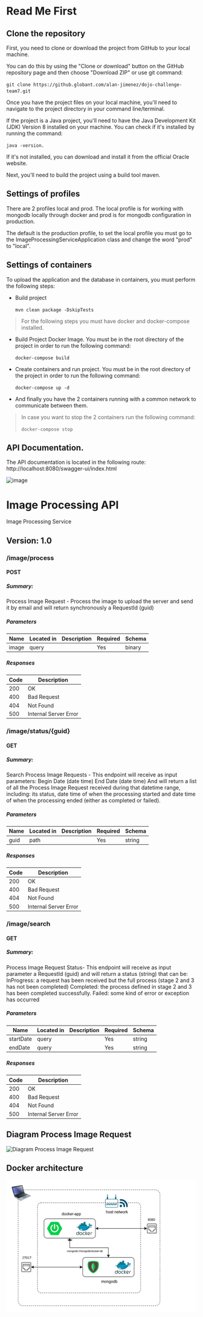 # Read Me First

## Clone the repository

First, you need to clone or download the project from GitHub to your local machine. 

You can do this by using the "Clone or download" button on the GitHub repository page and then choose "Download ZIP" 
or use git command:

  `git clone https://github.globant.com/alan-jimenez/dojo-challenge-team7.git`

Once you have the project files on your local machine, you'll need to navigate to the project directory in your command line/terminal.

If the project is a Java project, you'll need to have the Java Development Kit (JDK) Version 8 installed on your machine. 
You can check if it's installed by running the command:

  `java -version.`


If it's not installed, you can download and install it from the official Oracle website.

Next, you'll need to build the project using a build tool maven.

## Settings of profiles
There are 2 profiles local and prod. The local profile is for working with mongodb locally through 
docker and prod is for mongodb configuration in production.

The default is the production profile, to set the local profile you must go to the ImageProcessingServiceApplication 
class and change the word "prod" to "local".


## Settings of containers

To upload the application and the database in containers, 
you must perform the following steps: 

* Build project

  `mvn clean package -DskipTests`

 > For the following steps you must have docker and docker-compose installed.

* Build Project Docker Image. You must be in the root directory of the project in order 
to run the following command:

    `docker-compose build`


* Create containers and run project. You must be in the root directory of the project in order
  to run the following command:
  
  `docker-compose up -d`


* And finally you have the 2 containers running with a common network to communicate between them.

> In case you want to stop the 2 containers run the following command:
>
> `docker-compose stop`

## API Documentation.

The API documentation is located in the following route: http://localhost:8080/swagger-ui/index.html

![image](https://github.globant.com/storage/user/10294/files/ca9dc515-95fb-493f-bb28-94c7ffa4a6cd)

# Image Processing API
Image Processing Service

## Version: 1.0

### /image/process

#### POST
##### Summary:

Process Image Request - Process the image to upload the server and send it by email and will return synchronously a RequestId (guid)

##### Parameters

| Name | Located in | Description | Required | Schema |
| ---- | ---------- | ----------- | -------- | ---- |
| image | query |  | Yes | binary |

##### Responses

| Code | Description |
| ---- | ----------- |
| 200 | OK |
| 400 | Bad Request |
| 404 | Not Found |
| 500 | Internal Server Error |

### /image/status/{guid}

#### GET
##### Summary:

Search Process Image Requests - This endpoint will receive as input parameters:
Begin Date (date time)
End Date (date time)
And will return a list of all the Process Image Request received during that datetime range, including: its status, date time of when the processing started and date time of when the processing ended (either as completed or failed).


##### Parameters

| Name | Located in | Description | Required | Schema |
| ---- | ---------- | ----------- | -------- | ---- |
| guid | path |  | Yes | string |

##### Responses

| Code | Description |
| ---- | ----------- |
| 200 | OK |
| 400 | Bad Request |
| 404 | Not Found |
| 500 | Internal Server Error |

### /image/search

#### GET
##### Summary:

Process Image Request Status- This endpoint will receive as input parameter a RequestId (guid) and will return a status (string) that can be:
InProgress: a request has been received but the full process (stage 2 and 3 has not been completed)
Completed: the process defined in stage 2 and 3 has been completed successfully.
Failed: some kind of error or exception has occurred


##### Parameters

| Name | Located in | Description | Required | Schema |
| ---- | ---------- | ----------- | -------- | ---- |
| startDate | query |  | Yes | string |
| endDate | query |  | Yes | string |

##### Responses

| Code | Description |
| ---- | ----------- |
| 200 | OK |
| 400 | Bad Request |
| 404 | Not Found |
| 500 | Internal Server Error |

## Diagram Process Image Request

![Diagram Process Image Request](https://github.globant.com/storage/user/10294/files/09f96f83-59d9-4ab1-90d7-6c722f87c0ba)


## Docker architecture

![Docker architecture](containers.png)
